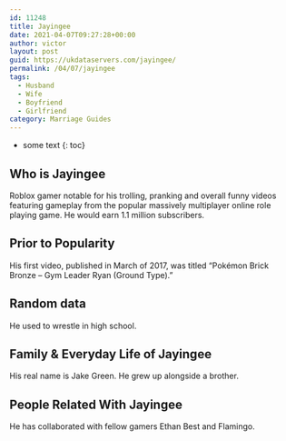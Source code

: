 ```yaml
---
id: 11248
title: Jayingee
date: 2021-04-07T09:27:28+00:00
author: victor
layout: post
guid: https://ukdataservers.com/jayingee/
permalink: /04/07/jayingee
tags:
  - Husband
  - Wife
  - Boyfriend
  - Girlfriend
category: Marriage Guides
---
```


* some text
{: toc}

## Who is Jayingee



Roblox gamer notable for his trolling, pranking and overall funny videos featuring gameplay from the popular massively multiplayer online role playing game. He would earn 1.1 million subscribers.

                                
## Prior to Popularity



His first video, published in March of 2017, was titled &#8220;Pokémon Brick Bronze &#8211; Gym Leader Ryan (Ground Type).&#8221;

                                
## Random data



He used to wrestle in high school.

                                
## Family & Everyday Life of Jayingee



His real name is Jake Green. He grew up alongside a brother. 

                                
## People Related With Jayingee



He has collaborated with fellow gamers Ethan Best and Flamingo.

                
              
            
          
          
          